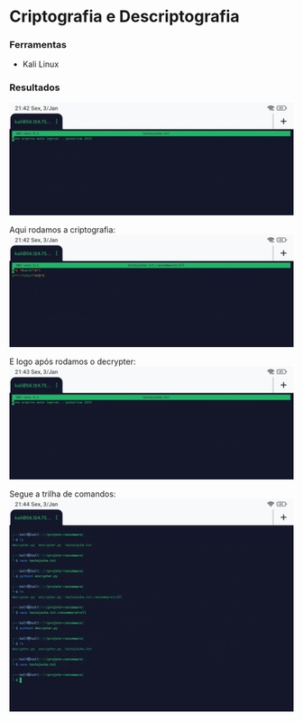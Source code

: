 # Criptografia e Descriptografia

### Ferramentas

- Kali Linux

### Resultados

![Alt text](arquivooriginal.jpg)

Aqui rodamos a criptografia: 
![Alt text](criptografado.jpg)

E logo após rodamos o decrypter:
![Alt text](descriptografado.jpg)


Segue a trilha de comandos: 
![Alt text](trilha.jpg)
